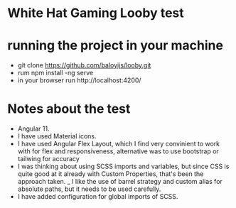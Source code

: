 # White Hat Gaming Looby test
# running the project in your machine 
- git clone https://github.com/baloyijs/looby.git
- rum npm install
-ng serve 
- in your browser run http://localhost:4200/
# Notes about the test
-  Angular 11.
- I have used Material icons.
- I have used Angular Flex Layout, which I find very convinient to work with for flex and responsiveness, alternative was to use bootstrap or tailwing for accuracy
- I was thinking about using SCSS imports and variables, but since CSS is quite good at it already with Custom Properties, that's been the approach taken.
_ I like the use of barrel strategy and custom alias for absolute paths, but it needs to be used carefully.
- I have added configuration for global imports of SCSS.

